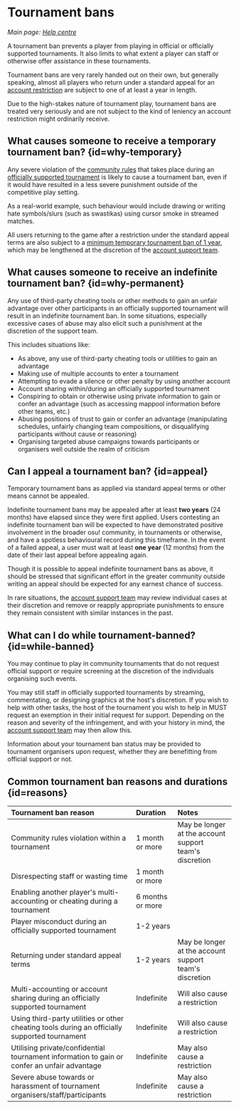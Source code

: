 # Tournament bans

*Main page: [Help centre](/wiki/Help_centre)*

A tournament ban prevents a player from playing in official or officially supported tournaments. It also limits to what extent a player can staff or otherwise offer assistance in these tournaments.

Tournament bans are very rarely handed out on their own, but generally speaking, almost all players who return under a standard appeal for an [account restriction](/wiki/Help_centre/Account_restrictions) are subject to one of at least a year in length.

Due to the high-stakes nature of tournament play, tournament bans are treated very seriously and are not subject to the kind of leniency an account restriction might ordinarily receive.

## What causes someone to receive a temporary tournament ban? {id=why-temporary}

Any severe violation of the [community rules](/wiki/Rules) that takes place during an [officially supported tournament](/wiki/Tournaments/Official_support) is likely to cause a tournament ban, even if it would have resulted in a less severe punishment outside of the competitive play setting.

As a real-world example, such behaviour would include drawing or writing hate symbols/slurs (such as swastikas) using cursor smoke in streamed matches.

All users returning to the game after a restriction under the standard appeal terms are also subject to a [minimum temporary tournament ban of 1 year](/wiki/Help_centre/Account_restrictions#reasons), which may be lengthened at the discretion of the [account support team](/wiki/People/Account_support_team).

## What causes someone to receive an indefinite tournament ban? {id=why-permanent}

Any use of third-party cheating tools or other methods to gain an unfair advantage over other participants in an officially supported tournament will result in an indefinite tournament ban. In some situations, especially excessive cases of abuse may also elicit such a punishment at the discretion of the support team.

This includes situations like:

- As above, any use of third-party cheating tools or utilities to gain an advantage
- Making use of multiple accounts to enter a tournament
- Attempting to evade a silence or other penalty by using another account
- Account sharing within/during an officially supported tournament
- Conspiring to obtain or otherwise using private information to gain or confer an advantage (such as accessing mappool information before other teams, etc.)
- Abusing positions of trust to gain or confer an advantage (manipulating schedules, unfairly changing team compositions, or disqualifying participants without cause or reasoning)
- Organising targeted abuse campaigns towards participants or organisers well outside the realm of criticism

## Can I appeal a tournament ban? {id=appeal}

Temporary tournament bans as applied via standard appeal terms or other means cannot be appealed.

Indefinite tournament bans may be appealed after at least **two years** (24 months) have elapsed since they were first applied. Users contesting an indefinite tournament ban will be expected to have demonstrated positive involvement in the broader osu! community, in tournaments or otherwise, and have a spotless behavioural record during this timeframe. In the event of a failed appeal, a user must wait at least **one year** (12 months) from the date of their last appeal before appealing again.

Though it is possible to appeal indefinite tournament bans as above, it should be stressed that significant effort in the greater community outside writing an appeal should be expected for any earnest chance of success.

In rare situations, the [account support team](/wiki/People/Account_support_team) may review individual cases at their discretion and remove or reapply appropriate punishments to ensure they remain consistent with similar instances in the past.

## What can I do while tournament-banned? {id=while-banned}

You may continue to play in community tournaments that do not request official support or require screening at the discretion of the individuals organising such events.

You may still staff in officially supported tournaments by streaming, commentating, or designing graphics at the host's discretion. If you wish to help with other tasks, the host of the tournament you wish to help in MUST request an exemption in their initial request for support. Depending on the reason and severity of the infringement, and with your history in mind, the [account support team](/wiki/People/Account_support_team) may then allow this.

Information about your tournament ban status may be provided to tournament organisers upon request, whether they are benefitting from official support or not.

## Common tournament ban reasons and durations {id=reasons}

| Tournament ban reason | Duration | Notes |
| :-- | :-- | :-- |
| Community rules violation within a tournament | 1 month or more | May be longer at the account support team's discretion |
| Disrespecting staff or wasting time | 1 month or more |  |
| Enabling another player's multi-accounting or cheating during a tournament | 6 months or more |  |
| Player misconduct during an officially supported tournament | 1-2 years |  |
| Returning under standard appeal terms | 1-2 years | May be longer at the account support team's discretion |
| Multi-accounting or account sharing during an officially supported tournament | Indefinite | Will also cause a restriction |
| Using third-party utilities or other cheating tools during an officially supported tournament | Indefinite | Will also cause a restriction |
| Utilising private/confidential tournament information to gain or confer an unfair advantage | Indefinite | May also cause a restriction |
| Severe abuse towards or harassment of tournament organisers/staff/participants | Indefinite | May also cause a restriction |
